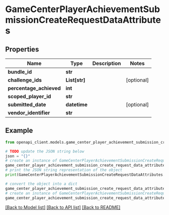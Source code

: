 # GameCenterPlayerAchievementSubmissionCreateRequestDataAttributes


## Properties

Name | Type | Description | Notes
------------ | ------------- | ------------- | -------------
**bundle_id** | **str** |  | 
**challenge_ids** | **List[str]** |  | [optional] 
**percentage_achieved** | **int** |  | 
**scoped_player_id** | **str** |  | 
**submitted_date** | **datetime** |  | [optional] 
**vendor_identifier** | **str** |  | 

## Example

```python
from openapi_client.models.game_center_player_achievement_submission_create_request_data_attributes import GameCenterPlayerAchievementSubmissionCreateRequestDataAttributes

# TODO update the JSON string below
json = "{}"
# create an instance of GameCenterPlayerAchievementSubmissionCreateRequestDataAttributes from a JSON string
game_center_player_achievement_submission_create_request_data_attributes_instance = GameCenterPlayerAchievementSubmissionCreateRequestDataAttributes.from_json(json)
# print the JSON string representation of the object
print(GameCenterPlayerAchievementSubmissionCreateRequestDataAttributes.to_json())

# convert the object into a dict
game_center_player_achievement_submission_create_request_data_attributes_dict = game_center_player_achievement_submission_create_request_data_attributes_instance.to_dict()
# create an instance of GameCenterPlayerAchievementSubmissionCreateRequestDataAttributes from a dict
game_center_player_achievement_submission_create_request_data_attributes_from_dict = GameCenterPlayerAchievementSubmissionCreateRequestDataAttributes.from_dict(game_center_player_achievement_submission_create_request_data_attributes_dict)
```
[[Back to Model list]](../README.md#documentation-for-models) [[Back to API list]](../README.md#documentation-for-api-endpoints) [[Back to README]](../README.md)


